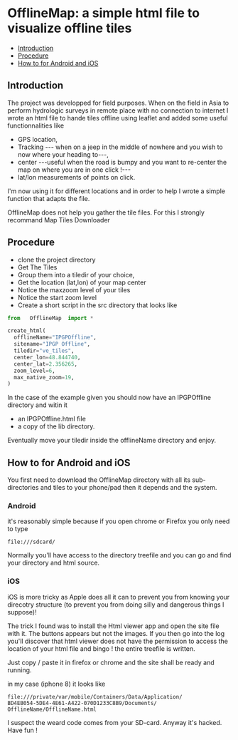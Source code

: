 # OfflineMap: a simple html file to visualize offline tiles


* [Introduction](##introduction)
* [Procedure](##Procedure)
* [How to for Android and iOS](##How-to-for-Android-and-iOS)




## Introduction

The project was developped for field purposes. When on the field in Asia to perform hydrologic surveys in remote place with no connection to internet I wrote an html file to hande tiles offline using leaflet and added some useful functionnalities like
 * GPS location,
 * Tracking --- when on a jeep in the middle of nowhere and you wish to now where your heading to---,
 * center ---useful when the road is bumpy and you want to re-center the map on where you are in one click !---
 * lat/lon measurements of points on click.

I'm now using it for different locations and in order to help I wrote a simple function that adapts the file.

OfflineMap does not help you gather the tile files. For this I strongly recommand Map Tiles Downloader


## Procedure

* clone the project directory
* Get The Tiles
* Group them into a tiledir of your choice,
* Get the location (lat,lon) of your map center
* Notice the maxzoom level of your tiles
* Notice the start zoom level
* Create a short script in the src directory that looks like

```python
from   OfflineMap  import *

create_html(
  offlineName="IPGPOffline",
  sitename="IPGP Offline",
  tiledir="ve_tiles",
  center_lon=48.844740,
  center_lat=2.356265,
  zoom_level=6,
  max_native_zoom=19,
)
```
In the case of the example given you should now have an IPGPOffline directory and witin it
* an IPGPOffline.html file
* a copy of the lib directory.

Eventually move your tiledir inside the offlineName directory and enjoy.

## How to for Android and iOS

You first need to download the OfflineMap directory with all its sub-directories and tiles to your phone/pad  then it depends and the system.


### Android
it's reasonably simple because if you open chrome or Firefox you only need to type

```
file:///sdcard/
```

Normally you'll have access to the directory treefile and you can go and find your directory and html source.

### iOS

iOS is more tricky as Apple does all it can to prevent you from knowing your direcotry structure (to prevent you from doing silly and dangerous things I suppose)!

The trick I found was to install the Html viewer app and open the site file with it. The buttons appears but not the images. If you then go into the log  you'll discover that html viewer does not have the permission to access the location of your html file and bingo ! the entire treefile is written.

Just copy / paste it in firefox or chrome and the site shall be ready and running.

in my case (iphone 8) it looks like
```
file:///private/var/mobile/Containers/Data/Application/
BD4EB054-5DE4-4E61-A422-070D1233C8B9/Documents/
OfflineName/OfflineName.html
```
I suspect the weard code comes from your SD-card.  Anyway it's hacked. Have fun !
